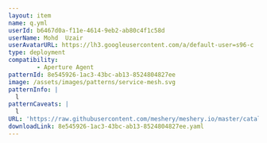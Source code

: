 ```yaml
---
layout: item
name: q.yml
userId: b6467d0a-f11e-4614-9eb2-ab80c4f1c58d
userName: Mohd  Uzair
userAvatarURL: https://lh3.googleusercontent.com/a/default-user=s96-c
type: deployment
compatibility: 
        - Aperture Agent
patternId: 8e545926-1ac3-43bc-ab13-8524804827ee
image: /assets/images/patterns/service-mesh.svg
patternInfo: |
  l
patternCaveats: |
  l
URL: 'https://raw.githubusercontent.com/meshery/meshery.io/master/catalog/8e545926-1ac3-43bc-ab13-8524804827ee.yaml'
downloadLink: 8e545926-1ac3-43bc-ab13-8524804827ee.yaml
---
```

